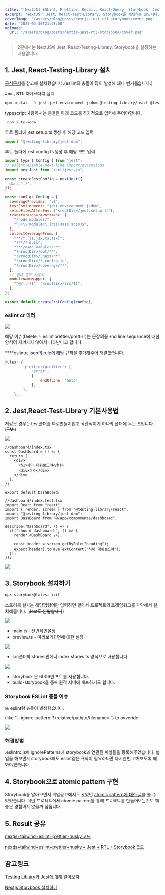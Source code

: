 ```yaml
---
title: "[NextJS] ESLint, Prettier, Recoil, React-Query, Storybook, Jest 설정 - 2편"
excerpt: "NextJS의 Jest, React-Test-Library, Storybook을 세팅하는 글입니다."
coverImage: "/assets/blog/posts/nextjs-jest-rtl-storybook/cover.png"
date: "2024-03-30T21:38:00"
ogImage:
  url: "/assets/blog/posts/nextjs-jest-rtl-storybook/cover.png"
---
```


> 2편에서는 NextJS에 Jest, React-Testing-Library, Storybook을 설정하는 내용입니다.

## 1. Jest, React-Testing-Library 설치

[공식문서](https://nextjs.org/docs/app/building-your-application/testing/jest)를 참고해 설치했습니다.(eslint와 충돌이 많이 발생해 꽤나 번거롭습니다.)

Jest, RTL 라이브러리 설치

```bash
npm install -D jest jest-environment-jsdom @testing-library/react @testing-library/jest-dom
```

typescript 사용하시는 분들은 아래 코드를 추가적으로 입력해 주어야합니다.

```jsx
 npm i ts-node
```

루트 폴더에 jest.setup.ts 생성 후 해당 코드 입력

```jsx
import "@testing-library/jest-dom";
```

루트 폴더에 jest.config.ts 생성 후 해당 코드 입력

```jsx
import type { Config } from "jest";
// eslint-disable-next-line import/extensions
import nextJest from "next/jest.js";

const createJestConfig = nextJest({
  dir: "./",
});

const config: Config = {
  coverageProvider: "v8",
  testEnvironment: "jest-environment-jsdom",
  setupFilesAfterEnv: ["<rootDir>/jest.setup.ts"],
  transformIgnorePatterns: [
    "/node_modules/",
    "^.+\\.module\\.(css|sass|scss)$",
  ],
  collectCoverageFrom: [
    "**/*.{js,jsx,ts,tsx}",
    "!**/*.d.ts",
    "!**/node_modules/**",
    "!<rootDir>/out/**",
    "!<rootDir>/.next/**",
    "!<rootDir>/*.config.js",
    "!<rootDir>/coverage/**",
  ],
  // 절대 경로 사용시
  moduleNameMapper: {
    "^@/(.*)$": "<rootDir>/src/$1",
  },
};

export default createJestConfig(config);
```

### eslint cr 에러

![](/assets/blog/posts/nextjs-jest-rtl-storybook/1.png)

해당 이슈(Delete ␍ eslint prettier/prettier)는 문장의끝 end line sequence에 대한 양식이 지켜지지 않아서 나타난다고 합니다.

\*\*\*\*eslintrc.json의 rule에 해당 규칙을 추가해주어 해결했습니다.

```jsx
rules: {
        'prettier/prettier': [
            'error',
            {
                endOfLine: 'auto',
            },
        ],
    },
```

## 2. Jest,React-Test-Library 기본사용법

저같은 경우는 test폴더를 따로만들지않고 직관적이게 하나의 폴더에 두는 편입니다. (~~TMI~~)

![](/assets/blog/posts/nextjs-jest-rtl-storybook/2.png)

```tsx
//dashboard/index.tsx
const DashBoard = () => {
  return (
    <div>
      <h1>하이 대쉬보드야</h1>
      <div>ㅇㅇ</div>
    </div>
  );
};

export default DashBoard;
```

```tsx
//dashboard/index.test.tsx
import React from "react";
import { render, screen } from "@testing-library/react";
import "@testing-library/jest-dom";
import DashBoard from "@/app/components/dashboard";

describe("Dashboard", () => {
  it("shourd dashboard ", () => {
    render(<DashBoard />);

    const header = screen.getByRole("heading");
    expect(header).toHaveTextContent("하이 대쉬보드야");
  });
});
```

![](/assets/blog/posts/nextjs-jest-rtl-storybook/3.png)

## 3. Storybook 설치하기

```bash
npx storybook@latest init
```

스토리북 설치는 해당명령어만 입력하면 알아서 프로젝트의 프레임워크를 파악해서 설치해줍니다. (~~Jest도 분발합시다~~)

![](/assets/blog/posts/nextjs-jest-rtl-storybook/4.png)

- main.ts - 전반적인설정
- preview.ts - 미리보기화면에 대한 설정

![](/assets/blog/posts/nextjs-jest-rtl-storybook/5.png)

- src폴더의 stories안에서 index.stories.ts 양식으로 사용합니다.

![](/assets/blog/posts/nextjs-jest-rtl-storybook/6.png)

- storybook 은 6006번 포트를 사용합니다.
- build-storybook을 통해 원격 서버에 배포하기도 합니다.

### Storybook ESLint 충돌 이슈

또 eslint랑 충돌이 발생했습니다.

(like "--ignore-pattern '!<relative/path/to/filename>'”) to ovveride

![](/assets/blog/posts/nextjs-jest-rtl-storybook/7.png)

### 해결방법

.eslintrc.js에 ignorePatterns에 storybook과 연관된 파일들을 등록해주었습니다. 협업을 해보면서 storybook에도 eslint같은 규칙이 필요하다면 다시한번 고쳐보도록 해봐야겠습니다.

## 4. Storybook으로 atomic pattern 구현

Storybook을 알아보면서 취업공고에서도 봤었던 [atomic pattern에 대한 글](https://fe-developers.kakaoent.com/2022/220505-how-page-part-use-atomic-design-system/)을 볼 수 있었습니다. 이번 프로젝트에서 atomic pattern을 통해 프로젝트를 만들어보는것도 꽤 좋은 경험이지 않을까 싶습니다.

## 5. Result 공유

[nextjs+tailwind+eslint+prettier+husky 코드](https://github.com/youngduck/next-eslint-prettier-husky-boilersetting/releases/tag/1.0)

[nextjs+tailwind+eslint+prettier+husky + Jest + RTL + Storybook 코드](https://github.com/youngduck/next-eslint-prettier-husky-boilersetting/releases/tag/1.0)

## 참고링크

[Testing Library와 Jest에 대해 알아보자](https://velog.io/@wlwl99/Testing-Library-Jest)

[Nextjs Storybook 설치하기](https://cheolsker.tistory.com/82)

